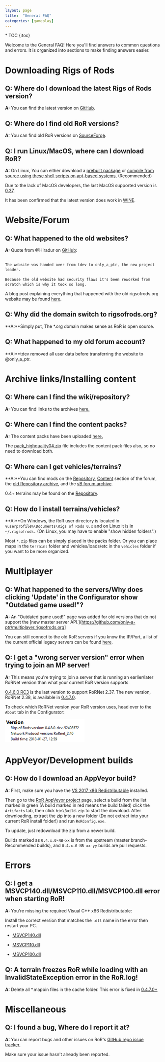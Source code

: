 ```yaml
---
layout: page
title:  "General FAQ"
categories: [gameplay]
---
```


<div class="toc" markdown="1">
  * TOC
  {:toc}
</div>

Welcome to the General FAQ! Here you'll find answers to common questions and errors.
It is organized into sections to make finding answers easier.

# Downloading Rigs of Rods
 
## **Q:** Where do I download the latest Rigs of Rods version?

**A:** You can find the latest version on [GitHub](https://github.com/RigsOfRods/rigs-of-rods/releases).

## **Q:** Where do I find old RoR versions?

**A:** You can find old RoR versions on [SourceForge](https://sourceforge.net/projects/rigsofrods/files/rigsofrods/).

## **Q:** I run Linux/MacOS, where can I download RoR?

**A:** On Linux, You can either download a [prebuilt package](http://forum.rigsofrods.org/thread-68.html) or [compile from source using these shell scripts on apt-based systems.](http://forum.rigsofrods.org/thread-21.html]) (Recommended)

Due to the lack of MacOS developers, the last MacOS supported version is [0.37](http://archives.rigsofrods.net/repo/files/repofiles-4th-batch/RoR-Mac-0.37-beta.zip). 

It has been confirmed that the latest version does work in [WINE](https://www.winehq.org/).

# Website/Forum

## **Q:** What happened to the old websites? 

**A:** Quote from @Hiradur on [GitHub](https://github.com/RigsOfRods/rigs-of-rods/issues/795#issuecomment-227970587):

```

The website was handed over from tdev to only_a_ptr, the new project leader. 

Because the old website had security flaws it's been reworked from scratch which is why it took so long.

```

A blog post explaining everything that happened with the old rigsofrods.org website may be found [here](https://forum.rigsofrods.org/members/michael10055/2-website-changes.html).


## **Q:** Why did the domain switch to rigsofrods.org?

**A:**Simply put, The *.org domain makes sense as RoR is open source.

## **Q:** What happened to my old forum account?

**A:**tdev removed all user data before transferring the website to @only_a_ptr.

# Archive links/Installing content

## **Q:** Where can I find the wiki/repository?

**A:** You can find links to the archives [here.](https://archives.rigsofrods.net)

## **Q:** Where can I find the content packs?

**A:** The content packs have been uploaded [here.](http://archives.rigsofrods.net/contentpacks)

The [pack_highquality04.zip](http://archives.rigsofrods.net/contentpacks/pack_highquality04.zip) file includes the content pack files also, so no need to download both.

## **Q:** Where can I get vehicles/terrains?

**A:**You can find mods on the [Repository](hhttps://forum.rigsofrods.org/downloads.php?tabid=38), [Content](https://forum.rigsofrods.org/content/) section of the forum, the [old Repository archive](https://archives.rigsofrods.net/repo), and the [vB forum archive](https://archives.rigsofrods.net/old-forum/). 

0.4+ terrains may be found on the [Repository](https://forum.rigsofrods.org/downloads.php?tabid=38).

## **Q:** How do I install terrains/vehicles?

**A:**On Windows, the RoR user directory is located in `%userprofile%\Documents\Rigs of Rods 0.x` and on Linux it is in `~/.rigsofrods.` (On Linux, you may have to enable "show hidden folders".)



Most `*.zip` files can be simply placed in the packs folder. Or you can place maps in the `terrains` folder and vehicles/loads/etc in the `vehicles` folder if you want to be more organized.

# Multiplayer

## **Q:** What happened to the servers/Why does clicking 'Update' in the Configurator show "Outdated game used!"?


**A:** An "Outdated game used!" page was added for old versions that do not support the [new master server API.](https://github.com/only-a-ptr/multiplayer.rigsofrods.org]

You can still connect to the old RoR servers if you know the IP/Port, a list of the current official legacy servers can be found [here](https://forum.rigsofrods.org/members/michael10055/4-official-multiplayer-servers.html).



## **Q:** I get a "wrong server version" error when trying to join an MP server!

**A:** This means you're trying to join a server that is running an earlier/later RoRNet version than what your current RoR version supports.

[0.4.6.0 RC3](http://archives.rigsofrods.net/old-forum-mybb/thread-3.html) is the last version to support RoRNet 2.37. The new version, RoRNet 2.38, is available in [0.4.7.0](https://github.com/RigsOfRods/rigs-of-rods/releases/tag/0.4.7.0).

To check which RoRNet version your RoR version uses, head over to the `About` tab in the Configurator:

![1](/images/network-about-rorconfig.png)


# AppVeyor/Development builds

## **Q:** How do I download an AppVeyor build?

**A:** First, make sure you have the [VS 2017 x86 Redistributable](https://aka.ms/vs/15/release/vc_redist.x86.exe) installed.

Then go to the [RoR AppVeyor project](https://ci.appveyor.com/project/AnotherFoxGuy/rigs-of-rods/history) page, select a build from the list marked in green (A build marked in red means the build failed) click the `Artifacts` tab, then click `bin\Build.zip` to start the download. After downloading, extract the zip into a new folder (Do not extract into your current RoR install folder!) and run `RoRConfig.exe`. 

To update, just redownload the zip from a newer build.

Builds marked as `0.4.x.0-NB-xx` is from the upstream (master branch-Recommended builds), and `0.4.x.0-NB-xx-yy` builds are pull requests.

# Errors

## **Q:** I get a MSVCP140.dll/MSVCP110.dll/MSVCP100.dll error when starting RoR!
**A:** You're missing the required Visual C++ x86 Redistributable:

Install the correct version that matches the `.dll` name in the error then restart your PC.

- [MSVCP140.dll](https://www.microsoft.com/en-us/download/details.aspx?id=48145)

- [MSVCP110.dll](https://www.microsoft.com/en-us/download/details.aspx?id=30679)

- [MSVCP100.dll](https://www.microsoft.com/en-us/download/details.aspx?id=26999)


## **Q:** A terrain freezes RoR while loading with an InvalidStateException error in the RoR.log!

**A:** Delete all *.mapbin files in the cache folder. This error is fixed in [0.4.7.0+](https://github.com/RigsOfRods/rigs-of-rods/releases/tag/0.4.7.0)

# Miscellaneous

## **Q:** I found a bug, Where do I report it at?

**A:** You can report bugs and other issues on RoR's [GitHub repo issue tracker.](https://github.com/RigsOfRods/rigs-of-rods/issues) 

Make sure your issue hasn't already been reported.

